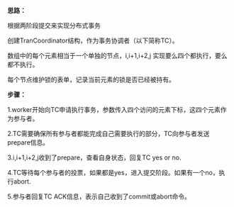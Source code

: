 **思路：**

根据两阶段提交来实现分布式事务

创建TranCoordinator结构，作为事务协调者（以下简称TC）。

数组中的每个元素相当于一个单独的节点，i,i+1,i+2,j 实现要么四个都执行，要么都不执行。

每个节点维护锁的表单，记录当前元素的锁是否已经被持有。



**步骤：**

1.worker开始向TC申请执行事务，参数传入四个访问的元素下标，这四个元素作为参与者。

2.TC需要确保所有参与者都能完成自己需要执行的部分，TC向参与者发送prepare信息。

3.i,i+1,i+2,j收到了prepare，查看自身状态，回复TC yes or no.

4.TC等待每个参与者的投票，如果都是yes，进入提交阶段。如果有一个no，执行abort.

5.参与者回复TC ACK信息，表示自己收到了commit或abort命令。